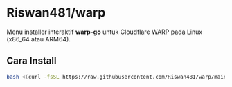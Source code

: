 # Riswan481/warp

Menu installer interaktif **warp-go** untuk Cloudflare WARP pada Linux (x86_64 atau ARM64).

## Cara Install

```bash
bash <(curl -fsSL https://raw.githubusercontent.com/Riswan481/warp/main/warp-menu.sh)
```
